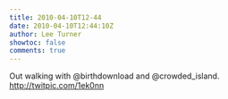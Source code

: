 ```yaml
---
title: 2010-04-10T12-44
date: 2010-04-10T12:44:10Z
author: Lee Turner
showtoc: false
comments: true
---
```


Out walking with @birthdownload and @crowded_island.  http://twitpic.com/1ek0nn


